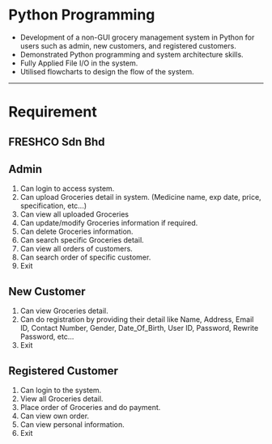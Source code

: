 
# Python Programming
- Development of a non-GUI grocery management system in Python for users such as admin, new customers, and registered customers. 
- Demonstrated Python programming and system architecture skills.
- Fully Applied File I/O in the system.
- Utilised flowcharts to design the flow of the system.

---
# Requirement

## FRESHCO Sdn Bhd

## Admin
1.	Can login to access system.
2.	Can upload Groceries detail in system. (Medicine name, exp date, price, specification, etc...)
3.	Can view all uploaded Groceries
4.	Can update/modify Groceries information if required.
5.	Can delete Groceries information.
6.	Can search specific Groceries detail.
7.	Can view all orders of customers.
8.	Can search order of specific customer.
9.	Exit

## New Customer
1.	Can view Groceries detail.
2.	Can do registration by providing their detail like Name, Address, Email ID, Contact Number, Gender, Date_Of_Birth, User ID, Password, Rewrite Password, etc…
3.	Exit

## Registered Customer
1.	Can login to the system.
2.	View all Groceries detail.
3.	Place order of Groceries and do payment.
4.	Can view own order.
5.	Can view personal information.
6.	Exit
